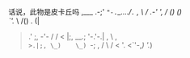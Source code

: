 
话说，此物是皮卡丘吗
,___          .-;'
`"-.`\_...._/`.`
,      \        /
.-' ',    / ()   ()\
`'._   \  /()    .  (|
> .' ;,     -'-  /
/ <   |;,     __.;
'-.'-.|  , \    , \
`>.|;, \_)    \_)
`-;     ,    /
\    /   <
'. <`'-,_)
'._)